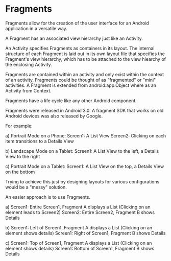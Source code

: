 # Fragments

Fragments allow for the creation of the user interface for an Android application in a versatile way.

A Fragment has an associated view hierarchy just like an Activity. 

An Activity specifies Fragments as containers in its layout. The internal structure of each Fragment is laid out in its own layout file that specifies the Fragment's view hierarchy, which has to be attached to the view hiearchy of the enclosing Activity.

Fragments are contained within an activity and only exist within the context of an activity. 
Fragments could be thought of as "fragmented" or "mini" activities. 
A Fragment is extended from android.app.Object where as an Activity from Context.

Fragments have a life cycle like any other Android component. 

Fragments were released in Android 3.0. A fragment SDK that works on old Android devices was also released by Google.

For example:

a) Portrait Mode on a Phone:
  Screen1: A List View
  Screen2: Clicking on each item transitions to a Details View

b) Landscape Mode on a Tablet: 
  Screen1: A List View to the left, a Details View to the right

c) Portrait Mode on a Tablet:
  Screen1: A List View on the top, a Details View on the bottom

Trying to achieve this just by designing layouts for various configurations would be a "messy" solution.

An easier approach is to use Fragments.

a) Screen1: Entire Screen1, Fragment A displays a List (Clicking on an element leads to Screen2)
   Screen2: Entire Screen2, Fragment B shows Details 

b) Screen1: Left of Screen1, Fragment A displays a List (Clicking on an element shows details)
   Screen1: Right of Screen1, Fragment B shows Details
   
c) Screen1: Top of Screen1, Fragment A displays a List (Clicking on an element shows details)
   Screen1: Bottom of Screen1, Fragment B shows Details
   
